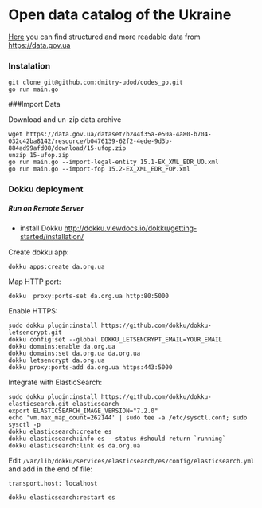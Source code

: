 # Open data catalog of the Ukraine
[Here](https://da.org.ua/) you can find structured and more readable data from https://data.gov.ua

### Instalation
```shell 
git clone git@github.com:dmitry-udod/codes_go.git
go run main.go
```

###Import Data

Download and un-zip data archive

```shell 
wget https://data.gov.ua/dataset/b244f35a-e50a-4a80-b704-032c42ba8142/resource/b0476139-62f2-4ede-9d3b-884ad99afd08/download/15-ufop.zip
unzip 15-ufop.zip
go run main.go --import-legal-entity 15.1-EX_XML_EDR_UO.xml
go run main.go --import-fop 15.2-EX_XML_EDR_FOP.xml
```

### Dokku deployment

##### Run on Remote Server 
- install Dokku http://dokku.viewdocs.io/dokku/getting-started/installation/

Create dokku app:

```shell
dokku apps:create da.org.ua

```

Map HTTP port:
```shell 
dokku  proxy:ports-set da.org.ua http:80:5000
```

Enable HTTPS:
```shell 
sudo dokku plugin:install https://github.com/dokku/dokku-letsencrypt.git
dokku config:set --global DOKKU_LETSENCRYPT_EMAIL=YOUR_EMAIL
dokku domains:enable da.org.ua
dokku domains:set da.org.ua da.org.ua
dokku letsencrypt da.org.ua
dokku proxy:ports-add da.org.ua https:443:5000
```

Integrate with ElasticSearch:
```shell 
sudo dokku plugin:install https://github.com/dokku/dokku-elasticsearch.git elasticsearch
export ELASTICSEARCH_IMAGE_VERSION="7.2.0"
echo 'vm.max_map_count=262144' | sudo tee -a /etc/sysctl.conf; sudo sysctl -p
dokku elasticsearch:create es
dokku elasticsearch:info es --status #should return `running`
dokku elasticsearch:link es da.org.ua
```

Edit `/var/lib/dokku/services/elasticsearch/es/config/elasticsearch.yml` and add in the end of file: 
```code
transport.host: localhost
```

```shell
dokku elasticsearch:restart es
```